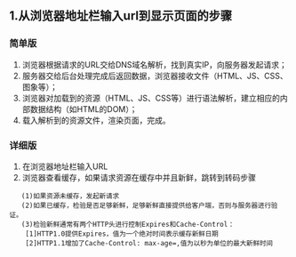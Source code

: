 ## 1.从浏览器地址栏输入url到显示页面的步骤
### 简单版
1. 浏览器根据请求的URL交给DNS域名解析，找到真实IP，向服务器发起请求；
2. 服务器交给后台处理完成后返回数据，浏览器接收文件（HTML、JS、CSS、图象等）；
3. 浏览器对加载到的资源（HTML、JS、CSS等）进行语法解析，建立相应的内部数据结构（如HTML的DOM）；
4. 载入解析到的资源文件，渲染页面，完成。
### 详细版
1. 在浏览器地址栏输入URL
2. 浏览器查看缓存，如果请求资源在缓存中并且新鲜，跳转到转码步骤
```
   (1)如果资源未缓存，发起新请求
   (2)如果已缓存，检验是否足够新鲜，足够新鲜直接提供给客户端，否则与服务器进行验证。
   (3)检验新鲜通常有两个HTTP头进行控制Expires和Cache-Control：
    [1]HTTP1.0提供Expires，值为一个绝对时间表示缓存新鲜日期
    [2]HTTP1.1增加了Cache-Control: max-age=,值为以秒为单位的最大新鲜时间
```